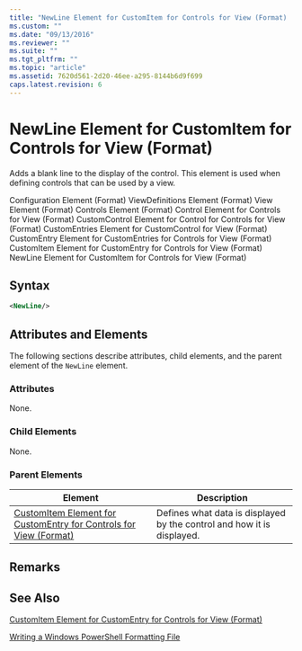 ```yaml
---
title: "NewLine Element for CustomItem for Controls for View (Format) | Microsoft Docs"
ms.custom: ""
ms.date: "09/13/2016"
ms.reviewer: ""
ms.suite: ""
ms.tgt_pltfrm: ""
ms.topic: "article"
ms.assetid: 7620d561-2d20-46ee-a295-8144b6d9f699
caps.latest.revision: 6
---
```

# NewLine Element for CustomItem for Controls for View (Format)

Adds a blank line to the display of the control. This element is used when defining controls that can be used by a view.

Configuration Element (Format)
ViewDefinitions Element (Format)
View Element (Format)
Controls Element (Format)
Control Element for Controls for View (Format)
CustomControl Element for Control for Controls for View (Format)
CustomEntries Element for CustomControl for View (Format)
CustomEntry Element for CustomEntries for Controls for View (Format)
CustomItem Element for CustomEntry for Controls for View (Format)
NewLine Element for CustomItem for Controls for View (Format)

## Syntax

```xml
<NewLine/>
```

## Attributes and Elements

The following sections describe attributes, child elements, and the parent element of the `NewLine` element.

### Attributes

None.

### Child Elements

None.

### Parent Elements

|Element|Description|
|-------------|-----------------|
|[CustomItem Element for CustomEntry for Controls for View (Format)](./customitem-element-for-customentry-for-controls-for-view-format.md)|Defines what data is displayed by the control and how it is displayed.|

## Remarks

## See Also

[CustomItem Element for CustomEntry for Controls for View (Format)](./customitem-element-for-customentry-for-controls-for-view-format.md)

[Writing a Windows PowerShell Formatting File](./writing-a-windows-powershell-formatting-file.md)
